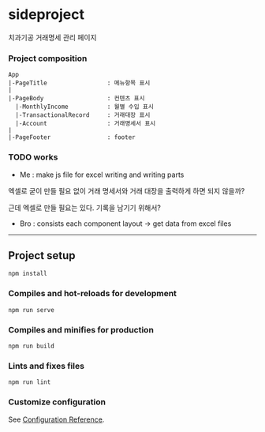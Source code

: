 # sideproject

치과기공 거래명세 관리 페이지

### Project composition

```
App
|-PageTitle                 : 메뉴항목 표시
|
|-PageBody                  : 컨텐츠 표시
  |-MonthlyIncome           : 월별 수입 표시
  |-TransactionalRecord     : 거래대장 표시
  |-Account                 : 거래명세서 표시
|
|-PageFooter                : footer
```

### TODO works

* Me : make js file for excel writing and writing parts

엑셀로 굳이 만들 필요 없이 거래 명세서와 거래 대장을 출력하게 하면 되지 않을까?

근데 엑셀로 만들 필요는 있다. 기록을 남기기 위해서?

* Bro : consists each component layout -> get data from excel files

---

## Project setup
```
npm install
```

### Compiles and hot-reloads for development
```
npm run serve
```

### Compiles and minifies for production
```
npm run build
```

### Lints and fixes files
```
npm run lint
```

### Customize configuration
See [Configuration Reference](https://cli.vuejs.org/config/).
